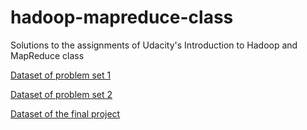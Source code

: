 hadoop-mapreduce-class
======================

Solutions to the assignments of Udacity's Introduction to Hadoop and MapReduce class

[Dataset of problem set 1](http://content.udacity-data.com/courses/ud617/purchases.txt.gz)

[Dataset of problem set 2](http://content.udacity-data.com/courses/ud617/access_log.gz)

[Dataset of the final project](http://content.udacity-data.com/course/hadoop/forum_data.tar.gz)
